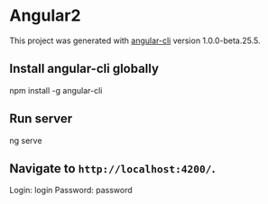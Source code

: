 # Angular2

This project was generated with [angular-cli](https://github.com/angular/angular-cli) version 1.0.0-beta.25.5.

## Install angular-cli globally

npm install -g angular-cli

## Run server

ng serve 

## Navigate to `http://localhost:4200/`. 

Login: login
Password: password

